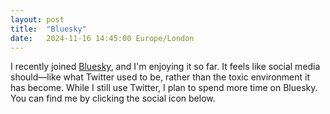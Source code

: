 ```yaml
---
layout: post
title:  "Bluesky"
date:   2024-11-16 14:45:00 Europe/London
---
```


I recently joined [Bluesky](https://bsky.social/about), and I'm enjoying it so far. It feels like social media should—like what Twitter used to be, rather than the toxic environment it has become. While I still use Twitter, I plan to spend more time on Bluesky. You can find me by clicking the social icon below.
